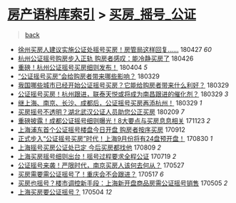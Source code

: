 [房产语料库索引](../../README.md)  > [买房_摇号_公证](买房_摇号_公证.md)
====
> [back](../README.md)

- [徐州买房人建议实施公证处摇号买房！房管局这样回复……](http://jkwz.applinzi.com/ittc/7096758059487724554.html#%E5%BE%90%E5%B7%9E%E4%B9%B0%E6%88%BF%E4%BA%BA%E5%BB%BA%E8%AE%AE%E5%AE%9E%E6%96%BD%E5%85%AC%E8%AF%81%E5%A4%84%E6%91%87%E5%8F%B7%E4%B9%B0%E6%88%BF%EF%BC%81%E6%88%BF%E7%AE%A1%E5%B1%80%E8%BF%99%E6%A0%B7%E5%9B%9E%E5%A4%8D%E2%80%A6%E2%80%A6) 180427 *60* 
- [杭州公证摇号购房步入正轨 购房者感叹：能冷静买房了](http://jkwz.applinzi.com/ittc/7096226794720199691.html#%E6%9D%AD%E5%B7%9E%E5%85%AC%E8%AF%81%E6%91%87%E5%8F%B7%E8%B4%AD%E6%88%BF%E6%AD%A5%E5%85%A5%E6%AD%A3%E8%BD%A8+%E8%B4%AD%E6%88%BF%E8%80%85%E6%84%9F%E5%8F%B9%EF%BC%9A%E8%83%BD%E5%86%B7%E9%9D%99%E4%B9%B0%E6%88%BF%E4%BA%86) 180426  
- [重磅！杭州公证摇号买房细则发布！](http://jkwz.applinzi.com/ittc/7088209857012565008.html#%E9%87%8D%E7%A3%85%EF%BC%81%E6%9D%AD%E5%B7%9E%E5%85%AC%E8%AF%81%E6%91%87%E5%8F%B7%E4%B9%B0%E6%88%BF%E7%BB%86%E5%88%99%E5%8F%91%E5%B8%83%EF%BC%81) 180404 *5* 
- [“公证摇号买房”会给购房者带来哪些影响？](http://jkwz.applinzi.com/ittc/7086042826154705936.html#%E2%80%9C%E5%85%AC%E8%AF%81%E6%91%87%E5%8F%B7%E4%B9%B0%E6%88%BF%E2%80%9D%E4%BC%9A%E7%BB%99%E8%B4%AD%E6%88%BF%E8%80%85%E5%B8%A6%E6%9D%A5%E5%93%AA%E4%BA%9B%E5%BD%B1%E5%93%8D%EF%BC%9F) 180329  
- [我国哪些城市已经开始公证摇号买房？它能给购房者带来什么利好？](http://jkwz.applinzi.com/ittc/7086023966340940807.html#%E6%88%91%E5%9B%BD%E5%93%AA%E4%BA%9B%E5%9F%8E%E5%B8%82%E5%B7%B2%E7%BB%8F%E5%BC%80%E5%A7%8B%E5%85%AC%E8%AF%81%E6%91%87%E5%8F%B7%E4%B9%B0%E6%88%BF%EF%BC%9F%E5%AE%83%E8%83%BD%E7%BB%99%E8%B4%AD%E6%88%BF%E8%80%85%E5%B8%A6%E6%9D%A5%E4%BB%80%E4%B9%88%E5%88%A9%E5%A5%BD%EF%BC%9F) 180329  
- [公证摇号买房！杭州跟进，联泰天悦或将成为南昌跟进的催化剂？](http://jkwz.applinzi.com/ittc/7085934316624544784.html#%E5%85%AC%E8%AF%81%E6%91%87%E5%8F%B7%E4%B9%B0%E6%88%BF%EF%BC%81%E6%9D%AD%E5%B7%9E%E8%B7%9F%E8%BF%9B%EF%BC%8C%E8%81%94%E6%B3%B0%E5%A4%A9%E6%82%A6%E6%88%96%E5%B0%86%E6%88%90%E4%B8%BA%E5%8D%97%E6%98%8C%E8%B7%9F%E8%BF%9B%E7%9A%84%E5%82%AC%E5%8C%96%E5%89%82%EF%BC%9F) 180329 *3* 
- [继上海、南京、长沙、成都后，公证摇号买房再添杭州！](http://jkwz.applinzi.com/ittc/7085898865817682950.html#%E7%BB%A7%E4%B8%8A%E6%B5%B7%E3%80%81%E5%8D%97%E4%BA%AC%E3%80%81%E9%95%BF%E6%B2%99%E3%80%81%E6%88%90%E9%83%BD%E5%90%8E%EF%BC%8C%E5%85%AC%E8%AF%81%E6%91%87%E5%8F%B7%E4%B9%B0%E6%88%BF%E5%86%8D%E6%B7%BB%E6%9D%AD%E5%B7%9E%EF%BC%81) 180329 *1* 
- [买房摇号不透明？湖北武汉公证人员助您公正买房](http://jkwz.applinzi.com/ittc/7068097143921722385.html#%E4%B9%B0%E6%88%BF%E6%91%87%E5%8F%B7%E4%B8%8D%E9%80%8F%E6%98%8E%EF%BC%9F%E6%B9%96%E5%8C%97%E6%AD%A6%E6%B1%89%E5%85%AC%E8%AF%81%E4%BA%BA%E5%91%98%E5%8A%A9%E6%82%A8%E5%85%AC%E6%AD%A3%E4%B9%B0%E6%88%BF) 180209 *7* 
- [重磅披露！成都公证摇号细则曝光！8大要点与买房息息相关](http://jkwz.applinzi.com/ittc/7039083584168657937.html#%E9%87%8D%E7%A3%85%E6%8A%AB%E9%9C%B2%EF%BC%81%E6%88%90%E9%83%BD%E5%85%AC%E8%AF%81%E6%91%87%E5%8F%B7%E7%BB%86%E5%88%99%E6%9B%9D%E5%85%89%EF%BC%818%E5%A4%A7%E8%A6%81%E7%82%B9%E4%B8%8E%E4%B9%B0%E6%88%BF%E6%81%AF%E6%81%AF%E7%9B%B8%E5%85%B3) 171123 *2* 
- [上海浦东首个公证摇号楼盘今日开盘 购房者按序买房](http://jkwz.applinzi.com/ittc/7012513502986765072.html#%E4%B8%8A%E6%B5%B7%E6%B5%A6%E4%B8%9C%E9%A6%96%E4%B8%AA%E5%85%AC%E8%AF%81%E6%91%87%E5%8F%B7%E6%A5%BC%E7%9B%98%E4%BB%8A%E6%97%A5%E5%BC%80%E7%9B%98+%E8%B4%AD%E6%88%BF%E8%80%85%E6%8C%89%E5%BA%8F%E4%B9%B0%E6%88%BF) 170912  
- [正式步入“公证摇号买房”时代！上海9月份将有24盘预开盘！](http://jkwz.applinzi.com/ittc/7007551909815387152.html#%E6%AD%A3%E5%BC%8F%E6%AD%A5%E5%85%A5%E2%80%9C%E5%85%AC%E8%AF%81%E6%91%87%E5%8F%B7%E4%B9%B0%E6%88%BF%E2%80%9D%E6%97%B6%E4%BB%A3%EF%BC%81%E4%B8%8A%E6%B5%B79%E6%9C%88%E4%BB%BD%E5%B0%86%E6%9C%8924%E7%9B%98%E9%A2%84%E5%BC%80%E7%9B%98%EF%BC%81) 170830 *1* 
- [上海摇号买房公证处已定 今后买房都找他](http://jkwz.applinzi.com/ittc/6999854053113463824.html#%E4%B8%8A%E6%B5%B7%E6%91%87%E5%8F%B7%E4%B9%B0%E6%88%BF%E5%85%AC%E8%AF%81%E5%A4%84%E5%B7%B2%E5%AE%9A+%E4%BB%8A%E5%90%8E%E4%B9%B0%E6%88%BF%E9%83%BD%E6%89%BE%E4%BB%96) 170809 *2* 
- [上海买房摇号细则出台！摇号过程要求全程公证](http://jkwz.applinzi.com/ittc/6992101168128721936.html#%E4%B8%8A%E6%B5%B7%E4%B9%B0%E6%88%BF%E6%91%87%E5%8F%B7%E7%BB%86%E5%88%99%E5%87%BA%E5%8F%B0%EF%BC%81%E6%91%87%E5%8F%B7%E8%BF%87%E7%A8%8B%E8%A6%81%E6%B1%82%E5%85%A8%E7%A8%8B%E5%85%AC%E8%AF%81) 170719 *2* 
- [公证摇号来袭！严限时代，南京买房人该何去何从？](http://jkwz.applinzi.com/ittc/6972482138615055364.html#%E5%85%AC%E8%AF%81%E6%91%87%E5%8F%B7%E6%9D%A5%E8%A2%AD%EF%BC%81%E4%B8%A5%E9%99%90%E6%97%B6%E4%BB%A3%EF%BC%8C%E5%8D%97%E4%BA%AC%E4%B9%B0%E6%88%BF%E4%BA%BA%E8%AF%A5%E4%BD%95%E5%8E%BB%E4%BD%95%E4%BB%8E%EF%BC%9F) 170527  
- [买房需要需公证摇号了！重庆会不会跟进？](http://jkwz.applinzi.com/ittc/6968566137586451460.html#%E4%B9%B0%E6%88%BF%E9%9C%80%E8%A6%81%E9%9C%80%E5%85%AC%E8%AF%81%E6%91%87%E5%8F%B7%E4%BA%86%EF%BC%81%E9%87%8D%E5%BA%86%E4%BC%9A%E4%B8%8D%E4%BC%9A%E8%B7%9F%E8%BF%9B%EF%BC%9F) 170517 *6* 
- [买房也摇号？楼市调控新手段：上海新开盘商品房需公证摇号销售](http://jkwz.applinzi.com/ittc/6964228797778887684.html#%E4%B9%B0%E6%88%BF%E4%B9%9F%E6%91%87%E5%8F%B7%EF%BC%9F%E6%A5%BC%E5%B8%82%E8%B0%83%E6%8E%A7%E6%96%B0%E6%89%8B%E6%AE%B5%EF%BC%9A%E4%B8%8A%E6%B5%B7%E6%96%B0%E5%BC%80%E7%9B%98%E5%95%86%E5%93%81%E6%88%BF%E9%9C%80%E5%85%AC%E8%AF%81%E6%91%87%E5%8F%B7%E9%94%80%E5%94%AE) 170505 *2* 
- [上海买房要公证摇号？](http://jkwz.applinzi.com/ittc/6963936151864869892.html#%E4%B8%8A%E6%B5%B7%E4%B9%B0%E6%88%BF%E8%A6%81%E5%85%AC%E8%AF%81%E6%91%87%E5%8F%B7%EF%BC%9F) 170504 *12* 
